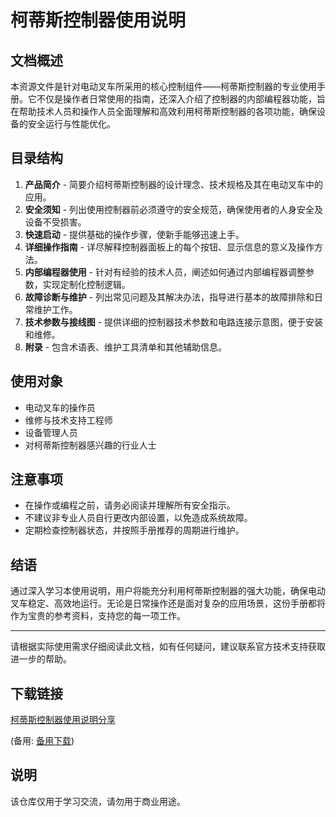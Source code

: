 # 柯蒂斯控制器使用说明

## 文档概述

本资源文件是针对电动叉车所采用的核心控制组件——柯蒂斯控制器的专业使用手册。它不仅是操作者日常使用的指南，还深入介绍了控制器的内部编程器功能，旨在帮助技术人员和操作人员全面理解和高效利用柯蒂斯控制器的各项功能，确保设备的安全运行与性能优化。

## 目录结构

1. **产品简介** - 简要介绍柯蒂斯控制器的设计理念、技术规格及其在电动叉车中的应用。
2. **安全须知** - 列出使用控制器前必须遵守的安全规范，确保使用者的人身安全及设备不受损害。
3. **快速启动** - 提供基础的操作步骤，使新手能够迅速上手。
4. **详细操作指南** - 详尽解释控制器面板上的每个按钮、显示信息的意义及操作方法。
5. **内部编程器使用** - 针对有经验的技术人员，阐述如何通过内部编程器调整参数，实现定制化控制逻辑。
6. **故障诊断与维护** - 列出常见问题及其解决办法，指导进行基本的故障排除和日常维护工作。
7. **技术参数与接线图** - 提供详细的控制器技术参数和电路连接示意图，便于安装和维修。
8. **附录** - 包含术语表、维护工具清单和其他辅助信息。

## 使用对象

- 电动叉车的操作员
- 维修与技术支持工程师
- 设备管理人员
- 对柯蒂斯控制器感兴趣的行业人士

## 注意事项

- 在操作或编程之前，请务必阅读并理解所有安全指示。
- 不建议非专业人员自行更改内部设置，以免造成系统故障。
- 定期检查控制器状态，并按照手册推荐的周期进行维护。

## 结语

通过深入学习本使用说明，用户将能充分利用柯蒂斯控制器的强大功能，确保电动叉车稳定、高效地运行。无论是日常操作还是面对复杂的应用场景，这份手册都将作为宝贵的参考资料，支持您的每一项工作。

---

请根据实际使用需求仔细阅读此文档，如有任何疑问，建议联系官方技术支持获取进一步的帮助。

## 下载链接
[柯蒂斯控制器使用说明分享](https://pan.quark.cn/s/5ab4f07d41e3) 

(备用: [备用下载](https://pan.baidu.com/s/1iTSLAIp6Vj0q_n2cH2Pa_g?pwd=1234))

## 说明

该仓库仅用于学习交流，请勿用于商业用途。
